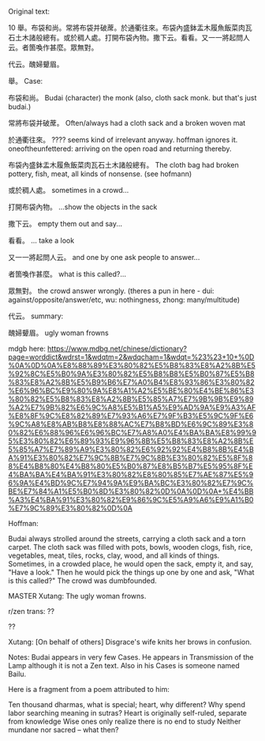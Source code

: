 Original text:
  
10 舉。布袋和尚。常將布袋并破蓆。於通衢往來。布袋內盛鉢盂木履魚飯菜肉瓦石土木諸般總有。或於稠人處。打開布袋內物。撒下云。看看。又一一將起問人云。者箇喚作甚麼。眾無對。

代云。醜婦顰眉。


舉。
Case:

布袋和尚。
Budai (character) the monk (also, cloth sack monk. but that's just budai.)

常將布袋并破蓆。
Often/always had a cloth sack and a broken woven mat

於通衢往來。
???? seems kind of irrelevant anyway. hoffman ignores it. 
oneoftheunfettered: arriving on the open road and returning thereby.

布袋內盛鉢盂木履魚飯菜肉瓦石土木諸般總有。
The cloth bag had broken pottery, fish, meat, all kinds of nonsense. (see hofmann)

或於稠人處。
sometimes in a crowd...

打開布袋內物。
...show the objects in the sack

撒下云。
empty them out and say...

看看。
... take a look

又一一將起問人云。
and one by one ask people to answer...

者箇喚作甚麼。
what is this called?...

眾無對。
the crowd answer wrongly. (theres a pun in here - dui: against/opposite/answer/etc, wu: nothingness, zhong: many/multitude)

代云。
summary:

醜婦顰眉。
ugly woman frowns

mdgb here: https://www.mdbg.net/chinese/dictionary?page=worddict&wdrst=1&wdqtm=2&wdqcham=1&wdqt=%23%23+10+%0D%0A%0D%0A%E8%88%89%E3%80%82%E5%B8%83%E8%A2%8B%E5%92%8C%E5%B0%9A%E3%80%82%E5%B8%B8%E5%B0%87%E5%B8%83%E8%A2%8B%E5%B9%B6%E7%A0%B4%E8%93%86%E3%80%82%E6%96%BC%E9%80%9A%E8%A1%A2%E5%BE%80%E4%BE%86%E3%80%82%E5%B8%83%E8%A2%8B%E5%85%A7%E7%9B%9B%E9%89%A2%E7%9B%82%E6%9C%A8%E5%B1%A5%E9%AD%9A%E9%A3%AF%E8%8F%9C%E8%82%89%E7%93%A6%E7%9F%B3%E5%9C%9F%E6%9C%A8%E8%AB%B8%E8%88%AC%E7%B8%BD%E6%9C%89%E3%80%82%E6%88%96%E6%96%BC%E7%A8%A0%E4%BA%BA%E8%99%95%E3%80%82%E6%89%93%E9%96%8B%E5%B8%83%E8%A2%8B%E5%85%A7%E7%89%A9%E3%80%82%E6%92%92%E4%B8%8B%E4%BA%91%E3%80%82%E7%9C%8B%E7%9C%8B%E3%80%82%E5%8F%88%E4%B8%80%E4%B8%80%E5%B0%87%E8%B5%B7%E5%95%8F%E4%BA%BA%E4%BA%91%E3%80%82%E8%80%85%E7%AE%87%E5%96%9A%E4%BD%9C%E7%94%9A%E9%BA%BC%E3%80%82%E7%9C%BE%E7%84%A1%E5%B0%8D%E3%80%82%0D%0A%0D%0A+%E4%BB%A3%E4%BA%91%E3%80%82%E9%86%9C%E5%A9%A6%E9%A1%B0%E7%9C%89%E3%80%82%0D%0A

Hoffman:

Budai always strolled around the streets, carrying a cloth sack and a torn carpet. The cloth sack was filled with pots, bowls, wooden clogs, fish, rice, vegetables, meat, tiles, rocks, clay, wood, and all kinds of things. Sometimes, in a crowded place, he would open the sack, empty it, and say, "Have a look." Then he would pick the things up one by one and ask, "What is this called?" The crowd was dumbfounded.

MASTER Xutang: The ugly woman frowns.

r/zen trans:
??

??

Xutang: [On behalf of others] Disgrace's wife knits her brows in confusion.

Notes:
Budai appears in very few Cases. He appears in Transmission of the Lamp although it is not a Zen text. Also in his Cases is someone named Bailu.

Here is a fragment from a poem attributed to him:

Ten thousand dharmas, what is special; heart, why different? Why spend labor searching meaning in sutras? Heart is originally self-ruled, separate from knowledge Wise ones only realize there is no end to study Neither mundane nor sacred – what then?
